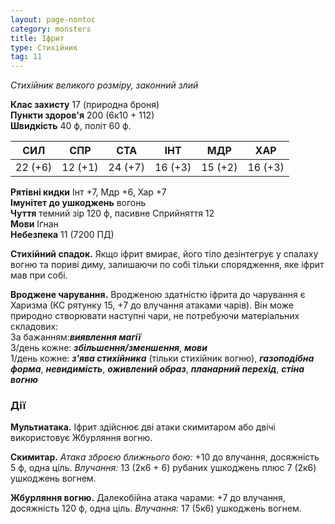 ```yaml
---
layout: page-nontoc
category: monsters
title: Іфрит
type: Стихійник
tag: 11
---
```


_Стихійник великого розміру, законний злий_  

**Клас захисту** 17 (природна броня)    
**Пункти здоров'я** 200 (6к10 + 112)    
**Швидкість** 40 ф, політ 60 ф.  

| СИЛ     | СПР     | СТА     | ІНТ     | МДР     | ХАР     |
| ------- | ------- | ------- | ------- | ------- | ------- |
| 22 (+6) | 12 (+1) | 24 (+7) | 16 (+3) | 15 (+2) | 16 (+3) |

**Рятівні кидки** Інт +7, Мдр +6, Хар +7    
**Імунітет до ушкоджень** вогонь    
**Чуття** темний зір 120 ф, пасивне Сприйняття 12    
**Мови** Іґнан    
**Небезпека** 11 (7200 ПД)  

**Стихійний спадок.** Якщо іфрит вмирає, його тіло дезінтегрує у спалаху вогню та пориві диму, залишаючи по собі тільки спорядження, яке іфрит мав при собі.    

**Вроджене чарування.** Вродженою здатністю іфрита до чарування є Харизма (КС рятунку 15, +7 до влучання атаками чарів). Він може природно створювати наступні чари, не потребуючи матеріальних складових:    
За бажанням:**_виявлення магії_**    
3/день кожне: **_збільшення/зменшення_**, **_мови_**    
1/день кожне: **_з'ява стихійника_** (тільки стихійник вогню), **_газоподібна форма_**, **_невидимість_**, **_оживлений образ_**, **_планарний перехід_**, **_стіна вогню_**

### Дії
**Мультиатака.** Іфрит здійснює дві атаки скимитаром або двічі використовує Жбурляння вогню.    

**Скимитар.** _Атака зброєю ближнього бою:_ +10 до влучання, досяжність 5 ф, одна ціль. _Влучання:_ 13 (2к6 + 6) рубаних ушкоджень плюс 7 (2к6) ушкоджень вогнем.    

**Жбурляння вогню.** Далекобійна атака чарами: +7 до влучання, досяжність 120 ф, одна ціль. _Влучання:_ 17 (5к6) ушкоджень вогнем.
